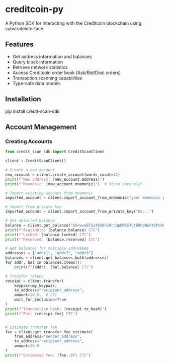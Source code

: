 # creditcoin-py

A Python SDK for interacting with the Creditcoin blockchain using substrateinterface.

## Features

- Get address information and balances
- Query block information
- Retrieve network statistics
- Access Creditcoin order book (Ask/Bid/Deal orders)
- Transaction scanning capabilities
- Type-safe data models

## Installation

pip install credit-scan-sdk

## Account Management

### Creating Accounts

```python
from credit_scan_sdk import CreditScanClient

client = CreditScanClient()

# Create a new account
new_account = client.create_account(words_count=12)
print(f"New address: {new_account.address}")
print(f"Mnemonic: {new_account.mnemonic}")  # Store securely!

# Import existing account from mnemonic
imported_account = client.import_account_from_mnemonic("your mnemonic phrase here")

# Import from private key
imported_account = client.import_account_from_private_key("0x...")

# Get detailed balance
balance = client.get_balance("5GrwvaEF5zXb26Fz9rcQpDWS57CtERHpNehXCPcNoHGKutQY")
print(f"Available: {balance.balance} CTC")
print(f"Locked: {balance.locked} CTC")
print(f"Reserved: {balance.reserved} CTC")

# Get balances for multiple addresses
addresses = ["addr1", "addr2", "addr3"]
balances = client.get_balances_bulk(addresses)
for addr, bal in balances.items():
    print(f"{addr}: {bal.balance} CTC")

# Transfer tokens
receipt = client.transfer(
    keypair=my_keypair,
    to_address="recipient_address",
    amount=10.5,  # CTC
    wait_for_inclusion=True
)
print(f"Transaction hash: {receipt.tx_hash}")
print(f"Fee: {receipt.fee} CTC")


# Estimate transfer fee
fee = client.get_transfer_fee_estimate(
    from_address="sender_address",
    to_address="recipient_address", 
    amount=10.0
)
print(f"Estimated fee: {fee:.6f} CTC")
```